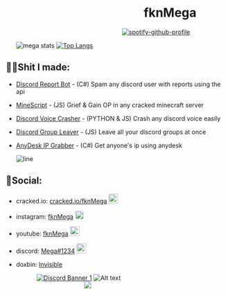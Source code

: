 

#  ឵឵  ឵឵  ឵឵  ឵឵  ឵឵  ឵឵  ឵឵  ឵឵  ឵឵   ឵឵  ឵឵  ឵឵  ឵឵   ឵឵  ឵឵   ឵឵  ឵឵  ឵឵  ឵឵  ឵឵  ឵឵  ឵឵   ឵឵  ឵឵  ឵឵  ឵឵  ឵឵  ឵឵  ឵឵   ឵឵  ឵឵  ឵឵  ឵឵  ឵឵  ឵឵  ឵឵  ឵឵  ឵឵  ឵឵  ឵឵  ឵឵   ឵឵  ឵឵  ឵឵  ឵឵  ឵឵  ឵឵    ឵឵      **fknMega**

   ឵឵  ឵឵  ឵឵  ឵឵  ឵឵  ឵឵  ឵឵   ឵឵  ឵឵  ឵឵  ឵឵    ឵឵  ឵឵  ឵឵  ឵឵   ឵឵  ឵឵  ឵឵  ឵឵     ឵឵  ឵឵  ឵឵  ឵឵  ឵឵  ឵឵  ឵឵   ឵឵  ឵឵  ឵឵  ឵឵     ឵឵  ឵឵  ឵឵  ឵឵  ឵឵  ឵឵  ឵឵   ឵឵  ឵឵  ឵឵  ឵឵    ឵឵  ឵឵  ឵឵  ឵឵   ឵឵  ឵឵  ឵឵  ឵឵឵឵  ឵឵឵឵  ឵឵   ឵឵  ឵឵  ឵឵    ឵឵  ឵឵  ឵឵  ឵឵   ឵឵  ឵឵  ឵឵  ឵឵   ឵឵  ឵឵  ឵឵   ឵឵  ឵឵  ឵឵  [![spotify-github-profile](https://spotify-github-profile.vercel.app/api/view?uid=53nuy04w9gg8akba2l8s75jg7&cover_image=true&theme=natemoo-re&bar_color=53b14f&bar_color_cover=false)](https://github.com/kittinan/spotify-github-profile)

  ឵឵   ឵឵  ឵឵  ឵឵  ឵឵  ឵឵  ![mega stats](https://github-readme-stats.vercel.app/api?username=fknMega&show_icons=true&theme=dark) [![Top Langs](https://github-readme-stats.vercel.app/api/top-langs/?username=fknMega&langs_count=8&theme=dark)](https://github.com/anuraghazra/github-readme-stats) 
  



##  🐱‍💻Shit I made: 
- [Discord Report Bot](https://github.com/fknMega/Discord-Report-Bot) - (C#) Spam any discord user with reports using the api

- [MineScript](https://github.com/fknMega/MineScript) - (JS) Grief & Gain OP in any cracked minecraft server

- [Discord Voice Crasher](https://cracked.io/Thread-Supreme-DISCORD-VOICE-CRASHER-CRASH-300-USERS-DISCORD-CLIENT-CRAZY) - (PYTHON & JS) Crash any discord voice easily

- [Discord Group Leaver](https://github.com/fknMega/discord-groups-leaver) - (JS) Leave all your discord groups at once

- [AnyDesk IP Grabber](https://github.com/fknMega/AnyDesk-IP-Grabber) - (C#) Get anyone's ip using anydesk




  ![line](https://cdn.discordapp.com/attachments/895632161057669180/930131378379554876/void_default_bar.PNG)
  
  
## 📶Social:

- cracked.io: [cracked.io/fknMega](https://cracked.io/fknMega) <img src="https://pbs.twimg.com/profile_images/1269713480745209858/Yfj5yvty_400x400.png" width="22"> 

- instagram: [fknMega](https://www.instagram.com/fknmega/) <img src="https://www.clipartmax.com/png/full/176-1766224_instagram-logos-in-vector-format-free-download-instagram-logo-small-size.png" width="19"> 

- youtube: [fknMega](https://www.youtube.com/channel/UC_ivJX9OJmJfr9EjqFxt5pQ) <img src="https://upload.wikimedia.org/wikipedia/commons/0/09/YouTube_full-color_icon_%282017%29.svg" width="22">

- discord: [Mega#1234](https://discord.gg/crasher) <img src="https://seeklogo.com/images/D/discord-color-logo-E5E6DFEF80-seeklogo.com.png" width="23">

- doxbin: [Invisible](https://doxbin.com/user/invisible)

  ឵឵   ឵឵  ឵឵  ឵឵  ឵឵  ឵឵    ឵឵   ឵឵  ឵឵  ឵឵  ឵឵  ឵឵  [![Discord Banner 1](https://discordapp.com/api/guilds/930758828692230194/widget.png?style=banner1)](https://discord.gg/crasher)
 ![Alt text](https://spotify-recently-played-readme.vercel.app/api?user=53nuy04w9gg8akba2l8s75jg7)    ឵឵   ឵឵  ឵឵  ឵឵  ឵឵  ឵឵   ឵឵   ឵឵  ឵឵  ឵឵  ឵឵  ឵឵   ឵឵   ឵឵  ឵឵  ឵឵  ឵឵  ឵឵  ឵឵  ឵឵  ឵឵  ឵឵  ឵឵  ឵឵   ឵឵  ឵឵  ឵឵  ឵឵   ឵឵  ឵឵   ឵឵  ឵឵  ឵឵  ឵឵  ឵឵  ឵឵  ឵឵   ឵឵  ឵឵  ឵឵  ឵឵  ឵឵  ឵឵  ឵឵   ឵឵  ឵឵  ឵឵  ឵឵  ឵឵  ឵឵  ឵឵  ឵឵  ឵឵  ឵឵  ឵឵  ឵឵   ឵឵  ឵឵  ឵឵ ឵឵  ឵឵  ឵឵  ឵឵  ឵឵  ឵឵  ឵឵  ឵឵   ឵឵  ឵឵  ឵឵  ឵឵   ឵឵  ឵឵   ឵឵  ឵឵  ឵឵  ឵឵  ឵឵  ឵឵  ឵឵   ឵឵  ឵឵  ឵឵  ឵឵  ឵឵  ឵឵  ឵឵   ឵឵  ឵឵  ឵឵  ឵឵  ឵឵  ឵឵  ឵឵   ឵឵  ឵឵  ឵឵  ឵឵ ឵឵  ឵឵ ![](https://komarev.com/ghpvc/?username=fknMega&color=brightgreen&style=for-the-badge)

